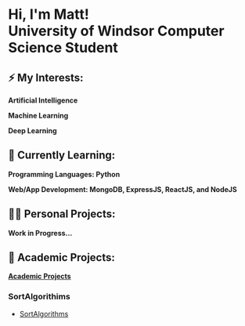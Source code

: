 <h1>Hi, I'm Matt!  
<br/> University of Windsor Computer Science Student </br> </h1>

<h2>⚡ My Interests:</h2>

  <b> Artificial Intelligence </b>

  <b> Machine Learning </b>

  <b> Deep Learning </b>


<h2>🌱 Currently Learning:</h2>

  <b> Programming Languages: Python </b>

  <b> Web/App Development: MongoDB, ExpressJS, ReactJS, and NodeJS </b>


<h2>👨‍💻 Personal Projects:</h2>

  <b> Work in Progress... </b>
  
<h2> 🏫 Academic Projects: </h2>

**[Academic Projects](https://github.com/submit507/Academic-Projects)**

  <h3> SortAlgorithims </h3>
  
  - [SortAlgorithms](https://github.com/submit507/SortAlgorithms)
